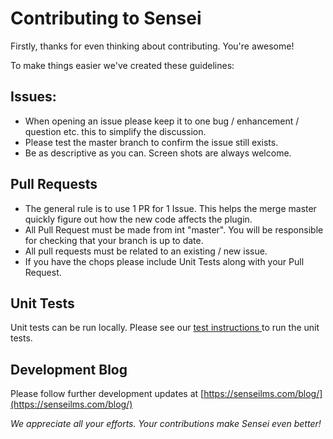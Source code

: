Contributing to Sensei
===

Firstly, thanks for even thinking about contributing. You're awesome!

To make things easier we've created these guidelines:

## Issues:
- When opening an issue please keep it to one bug / enhancement / question etc. this to simplify the discussion.
- Please test the master branch to confirm the issue still exists. 
- Be as descriptive as you can. Screen shots are always welcome.

## Pull Requests
- The general rule is to use 1 PR for 1 Issue. This helps the merge master quickly figure out how the new code affects the plugin.
- All Pull Request must be made from int "master". You will be responsible for checking that your branch is up to date.
- All pull requests must be related to an existing / new issue.
- If you have the chops please include Unit Tests along with your Pull Request.

## Unit Tests
Unit tests can be run locally. Please see our [ test instructions ](https://github.com/woothemes/sensei/tree/master/tests#readme) to run the unit tests.

## Development Blog
Please follow further development updates at [https://senseilms.com/blog/](https://senseilms.com/blog/)


*We appreciate all your efforts. Your contributions make Sensei even better!*
